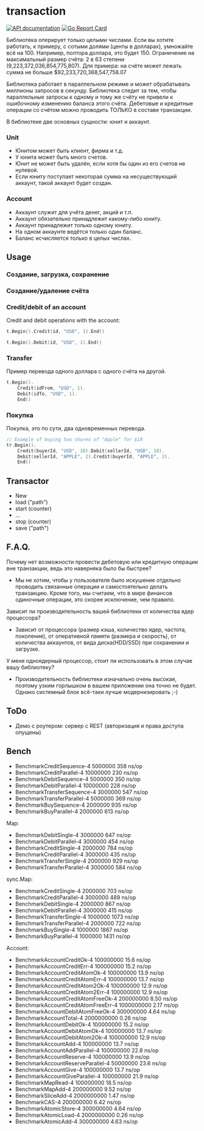 # transaction

[![API documentation](https://godoc.org/github.com/claygod/transaction?status.svg)](https://godoc.org/github.com/claygod/transaction)
[![Go Report Card](https://goreportcard.com/badge/github.com/claygod/transaction)](https://goreportcard.com/report/github.com/claygod/transaction)

Библиотека оперирует только целыми числами. Если вы хотите работать, к примеру, с сотыми долями (центы в долларах), умножайте всё на 100. Например, полтора доллара, это будет 150.
Ограничение на максимальный размер счёта: 2 в 63 степени (9,223,372,036,854,775,807). Для примера: на счёте может лежать сумма не больше $92,233,720,368,547,758.07

Библиотека работает в параллельном режиме и может обрабатывать миллионы запросов в секунду.
Библиотека следит за тем, чтобы параллельные запросы к одному и тому же счёту не привели к ошибочному изменению баланса этого счёта.
Дебетовые и кредитные операции со счётом можно проводить ТОЛЬКО в составе транзакции.

В библиотеке две основных сущности: юнит и аккаунт.

### Unit

- Юнитом может быть клиент, фирма и т.д.
- У юнита может быть много счетов.
- Юнит не может быть удалён, если хотя бы один из его счетов не нулевой.
- Если юниту поступает некоторая сумма на несуществующий аккаунт, такой аккаунт будет создан.

### Account

- Аккаунт служит для учёта денег, акций и т.п.
- Аккаунт обязательно принадлежит какому-либо юниту.
- Аккаунт принадлежит только одному юниту.
- На одном аккаунте ведётся только один баланс.
- Баланс исчисляется только в целых числах.

## Usage

### Создание, загрузка, сохранение

### Создание/удаление счёта

### Credit/debit of an account

Credit and debit operations with the account:

```go
t.Begin().Credit(id, "USD", 1).End()
```	

```go
t.Begin().Debit(id, "USD", 1).End()
```

### Transfer

Пример перевода одного доллара с одного счёта на другой.

```go
t.Begin().
	Credit(idFrom, "USD", 1).
	Debit(idTo, "USD", 1).
	End()
```

### Покупка

Покупка, это по сути, два одновременных перевода.
```go
// Example of buying two shares of "Apple" for $10
tr.Begin().
	Credit(buyerId, "USD", 10).Debit(sellerId, "USD", 10).
	Debit(sellerId, "APPLE", 2).Credit(buyerId, "APPLE", 2).
	End()
```

## Transactor

- New
- load ("path")
- start (counter)
- ...
- stop (counter)
- save ("path")

## F.A.Q.

Почему нет возможности провести дебетовую или кредитную операции вне транзакции, ведь это наверняка было бы быстрее?
- Мы не хотим, чтобы у пользователя было искушение отдельно проводить связанные операции и самостоятельно делать транзакцию. Кроме того, мы считаем, что в мире финансов одиночные операции, это скорее исключение, чем правило.

Зависит ли производительность вашей библиотеки от количества ядер процессора?
- Зависит от процессора (размер кэша, количество ядер, частота, поколение), от оперативной памяти (размера и скорость), от количества аккаунтов, от вида диска(HDD/SSD) при сохранении и загрузке.

У меня одноядерный процессор, стоит ли использовать в этом случае вашу библиотеку?
- Производительность библиотеки изначально очень высокая, поэтому узким горлышком в вашем приложении она точно не будет. Однако системный блок всё-таки лучше модернизировать ;-)

## ToDo

- Демо с роутером: сервер с REST (авторизация и права доступа опущены)

## Bench

- BenchmarkCreditSequence-4     	 5000000	       358 ns/op
- BenchmarkCreditParallel-4     	10000000	       230 ns/op
- BenchmarkDebitSequence-4      	 5000000	       350 ns/op
- BenchmarkDebitParallel-4      	10000000	       228 ns/op
- BenchmarkTransferSequence-4   	 3000000	       547 ns/op
- BenchmarkTransferParallel-4   	 5000000	       369 ns/op
- BenchmarkBuySequence-4        	 2000000	       935 ns/op
- BenchmarkBuyParallel-4        	 2000000	       613 ns/op

Map:

- BenchmarkDebitSingle-4        	 3000000	       647 ns/op
- BenchmarkDebitParallel-4      	 3000000	       454 ns/op
- BenchmarkCreditSingle-4       	 2000000	       784 ns/op
- BenchmarkCreditParallel-4     	 3000000	       435 ns/op
- BenchmarkTransferSingle-4     	 2000000	       929 ns/op
- BenchmarkTransferParallel-4   	 3000000	       584 ns/op

sync.Map:

- BenchmarkCreditSingle-4       	 2000000	       703 ns/op
- BenchmarkCreditParallel-4     	 3000000	       489 ns/op
- BenchmarkDebitSingle-4        	 2000000	       867 ns/op
- BenchmarkDebitParallel-4      	 3000000	       415 ns/op
- BenchmarkTransferSingle-4     	 1000000	      1073 ns/op
- BenchmarkTransferParallel-4   	 2000000	       722 ns/op
- BenchmarkBuySingle-4          	 1000000	      1867 ns/op
- BenchmarkBuyParallel-4        	 1000000	      1431 ns/op

Account:

- BenchmarkAccountCreditOk-4            	100000000	        15.6 ns/op
- BenchmarkAccountCreditErr-4           	100000000	        15.2 ns/op
- BenchmarkAccountCreditAtomOk-4        	100000000	        13.9 ns/op
- BenchmarkAccountCreditAtomErr-4       	100000000	        13.7 ns/op
- BenchmarkAccountCreditAtom2Ok-4       	100000000	        12.9 ns/op
- BenchmarkAccountCreditAtom2Err-4      	100000000	        12.9 ns/op
- BenchmarkAccountCreditAtomFreeOk-4    	200000000	         8.50 ns/op
- BenchmarkAccountCreditAtomFreeErr-4   	1000000000	         2.17 ns/op
- BenchmarkAccountDebitAtomFreeOk-4     	300000000	         4.64 ns/op
- BenchmarkAccountTotal-4               	2000000000	         0.26 ns/op
- BenchmarkAccountDebitOk-4             	100000000	        15.2 ns/op
- BenchmarkAccountDebitAtomOk-4         	100000000	        13.7 ns/op
- BenchmarkAccountDebitAtom2Ok-4        	100000000	        12.9 ns/op
- BenchmarkAccountAdd-4                 	100000000	        13.7 ns/op
- BenchmarkAccountAddParallel-4         	100000000	        22.8 ns/op
- BenchmarkAccountReserve-4             	100000000	        13.9 ns/op
- BenchmarkAccountReserveParallel-4     	50000000	        23.6 ns/op
- BenchmarkAccountGive-4                	100000000	        13.7 ns/op
- BenchmarkAccountGiveParallel-4        	100000000	        21.9 ns/op
- BenchmarkMapRead-4                    	100000000	        18.5 ns/op
- BenchmarkMapAdd-4                     	200000000	         9.52 ns/op
- BenchmarkSliceAdd-4                   	2000000000	         1.47 ns/op
- BenchmarkCAS-4                        	200000000	         6.42 ns/op
- BenchmarkAtomicStore-4                	300000000	         4.64 ns/op
- BenchmarkAtomicLoad-4                 	2000000000	         0.26 ns/op
- BenchmarkAtomicAdd-4                  	300000000	         4.63 ns/op
